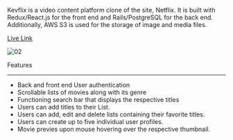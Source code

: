 Kevflix is a video content platform clone of the site, Netflix. It is built with Redux/React.js for the front end and Rails/PostgreSQL for the back end. Additionally, AWS S3 is used for the storage of image and media files.

[Live Link](https://kevflix.herokuapp.com/#/)

![02](https://user-images.githubusercontent.com/65047030/121826752-59344a00-cc6e-11eb-81f9-f695a6678d54.gif)

Features
___________________________________________________________________________________________________________________________________________________________
- Back and front end User authentication
- Scrollable lists of movies along with its genre
- Functioning search bar that displays the respective titles
- Users can add titles to their List.
- Users can add, edit and delete lists containing their favorite titles. 
- Users can create up to five individual user profiles.
- Movie previes upon mouse hovering over the respective thumbnail.

